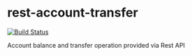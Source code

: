 # rest-account-transfer
[![Build Status](https://travis-ci.org/llicursi/rest-account-transfer.svg?branch=master)](https://travis-ci.org/llicursi/rest-account-transfer)

Account balance and transfer operation provided via Rest API
